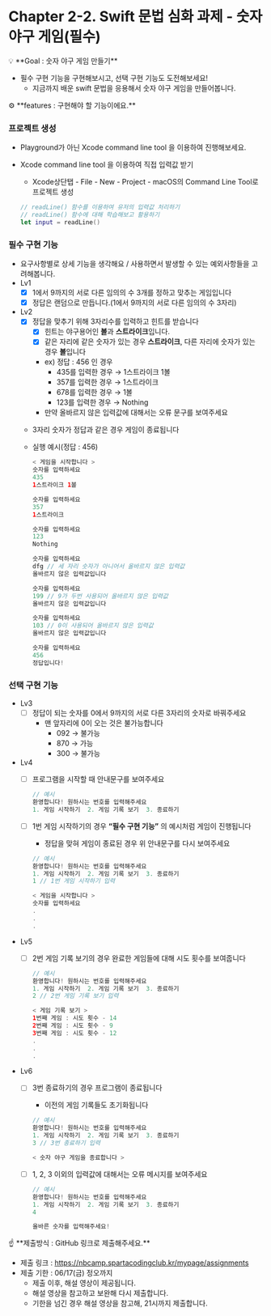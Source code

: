 # Chapter 2-2. Swift 문법 심화 과제 - 숫자 야구 게임(필수)

<aside>
💡 **Goal : 숫자 야구 게임 만들기**

</aside>

- 필수 구현 기능을 구현해보시고, 선택 구현 기능도 도전해보세요!
    - 지금까지 배운 swift 문법을 응용해서 숫자 야구 게임을 만들어봅니다.

<aside>
⚙ **features : 구현해야 할 기능이에요.**

</aside>

### 프로젝트 생성

- Playground가 아닌 Xcode command line tool 을 이용하여 진행해보세요.
- Xcode command line tool 을 이용하여 직접 입력값 받기
    - Xcode상단탭 - File - New - Project - macOS의 Command Line Tool로 프로젝트 생성
    
    ```swift
    // readLine() 함수를 이용하여 유저의 입력값 처리하기
    // readLine() 함수에 대해 학습해보고 활용하기
    let input = readLine()
    ```
    

### 필수 구현 기능

- 요구사항별로 상세 기능을 생각해요 / 사용하면서 발생할 수 있는 예외사항들을 고려해봅니다.
- Lv1
    - [x]  1에서 9까지의 서로 다른 임의의 수 3개를 정하고 맞추는 게임입니다
    - [x]  정답은 랜덤으로 만듭니다.(1에서 9까지의 서로 다른 임의의 수 3자리)
        
- Lv2
    - [x]  정답을 맞추기 위해 3자리수를 입력하고 힌트를 받습니다
        - [x]  힌트는 야구용어인 **볼**과 **스트라이크**입니다.
        - [x]  같은 자리에 같은 숫자가 있는 경우 **스트라이크**, 다른 자리에 숫자가 있는 경우 **볼**입니다
        - ex) 정답 : 456 인 경우
            - 435를 입력한 경우 → 1스트라이크 1볼
            - 357를 입력한 경우 → 1스트라이크
            - 678를 입력한 경우 → 1볼
            - 123를 입력한 경우 → Nothing
        - 만약 올바르지 않은 입력값에 대해서는 오류 문구를 보여주세요
    - 3자리 숫자가 정답과 같은 경우 게임이 종료됩니다
    - 실행 예시(정답 : 456)
        
        ```swift
        < 게임을 시작합니다 >
        숫자를 입력하세요
        435
        1스트라이크 1볼
        
        숫자를 입력하세요
        357
        1스트라이크
        
        숫자를 입력하세요
        123
        Nothing
        
        숫자를 입력하세요
        dfg // 세 자리 숫자가 아니어서 올바르지 않은 입력값
        올바르지 않은 입력값입니다
        
        숫자를 입력하세요
        199 // 9가 두번 사용되어 올바르지 않은 입력값
        올바르지 않은 입력값입니다
        
        숫자를 입력하세요
        103 // 0이 사용되어 올바르지 않은 입력값
        올바르지 않은 입력값입니다
        
        숫자를 입력하세요
        456
        정답입니다!
        ```
        

### 선택 구현 기능

- Lv3
    - [ ]  정답이 되는 숫자를 0에서 9까지의 서로 다른 3자리의 숫자로 바꿔주세요
        - 맨 앞자리에 0이 오는 것은 불가능합니다
            - 092 → 불가능
            - 870 → 가능
            - 300 → 불가능
        
- Lv4
    - [ ]  프로그램을 시작할 때 안내문구를 보여주세요
        
        ```swift
        // 예시
        환영합니다! 원하시는 번호를 입력해주세요
        1. 게임 시작하기  2. 게임 기록 보기  3. 종료하기
        ```
        
    - [ ]  1번 게임 시작하기의 경우 **“필수 구현 기능”** 의 예시처럼 게임이 진행됩니다
        - 정답을 맞혀 게임이 종료된 경우 위 안내문구를 다시 보여주세요
        
        ```swift
        // 예시
        환영합니다! 원하시는 번호를 입력해주세요
        1. 게임 시작하기  2. 게임 기록 보기  3. 종료하기
        1 // 1번 게임 시작하기 입력
        
        < 게임을 시작합니다 >
        숫자를 입력하세요
        .
        .
        .
        ```
        
        
- Lv5
    - [ ]  2번 게임 기록 보기의 경우 완료한 게임들에 대해 시도 횟수를 보여줍니다
        
        ```swift
        // 예시
        환영합니다! 원하시는 번호를 입력해주세요
        1. 게임 시작하기  2. 게임 기록 보기  3. 종료하기
        2 // 2번 게임 기록 보기 입력
        
        < 게임 기록 보기 >
        1번째 게임 : 시도 횟수 - 14
        2번째 게임 : 시도 횟수 - 9
        3번째 게임 : 시도 횟수 - 12
        .
        .
        .
        ```
        
- Lv6
    - [ ]  3번 종료하기의 경우 프로그램이 종료됩니다
        - 이전의 게임 기록들도 초기화됩니다
        
        ```swift
        // 예시
        환영합니다! 원하시는 번호를 입력해주세요
        1. 게임 시작하기  2. 게임 기록 보기  3. 종료하기
        3 // 3번 종료하기 입력
        
        < 숫자 야구 게임을 종료합니다 >
        ```
        
    - [ ]  1, 2, 3 이외의 입력값에 대해서는 오류 메시지를 보여주세요
        
        ```swift
        // 예시
        환영합니다! 원하시는 번호를 입력해주세요
        1. 게임 시작하기  2. 게임 기록 보기  3. 종료하기
        4
        
        올바른 숫자를 입력해주세요!
        ```

<aside>
☝ **제출방식 : GitHub 링크로 제출해주세요.**

</aside>

- 제출 링크 : https://nbcamp.spartacodingclub.kr/mypage/assignments
- 제출 기한 : 06/17(금) 정오까지
    - 제출 이후, 해설 영상이 제공됩니다.
    - 해설 영상을 참고하고 보완해 다시 제출합니다.
    - 기한을 넘긴 경우 해설 영상을 참고해, 21시까지 제출합니다.
